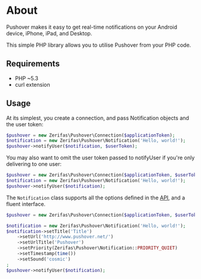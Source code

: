 # About

Pushover makes it easy to get real-time notifications on your Android device, iPhone, iPad, and Desktop.

This simple PHP library allows you to utilise Pushover from your PHP code.

## Requirements

* PHP ~5.3
* curl extension

## Usage

At its simplest, you create a connection, and pass Notification objects and the user token:

```php
$pushover = new Zerifas\Pushover\Connection($applicationToken);
$notification = new Zerifas\Pushover\Notification('Hello, world!');
$pushover->notifyUser($notification, $userToken);
```

You may also want to omit the user token passed to notifyUser if you're only delivering to one user:

```php
$pushover = new Zerifas\Pushover\Connection($applicationToken, $userToken);
$notification = new Zerifas\Pushover\Notification('Hello, world!');
$pushover->notifyUser($notification);
```

The `Notification` class supports all the options defined in the [API][api], and a fluent interface.

```php
$pushover = new Zerifas\Pushover\Connection($applicationToken, $userToken);

$notification = new Zerifas\Pushover\Notification('Hello, world!');
$notification->setTitle('Title')
    ->setUrl('http://www.pushover.net/')
    ->setUrlTitle('Pushover')
    ->setPriority(Zerifas\Pushover\Notification::PRIORITY_QUIET)
    ->setTimestamp(time())
    ->setSound('cosmic')
;
$pushover->notifyUser($notification);
```

[api]: https://pushover.net/api
